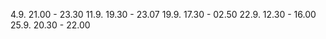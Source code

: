 4.9.    21.00 - 23.30
11.9.   19.30 - 23.07
19.9.   17.30 - 02.50
22.9.   12.30 - 16.00
25.9.   20.30 - 22.00
